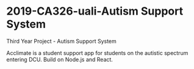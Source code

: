 # 2019-CA326-uali-Autism Support System

Third Year Project - Autism Support System

Acclimate is a student support app for students on the autistic spectrum entering DCU. Build on Node.js and React.
